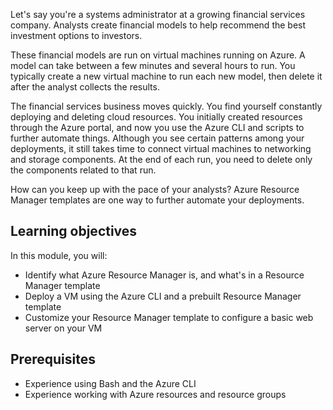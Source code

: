 Let's say you're a systems administrator at a growing financial services company. Analysts create financial models to help recommend the best investment options to investors.

These financial models are run on virtual machines running on Azure. A model can take between a few minutes and several hours to run. You typically create a new virtual machine to run each new model, then delete it after the analyst collects the results.

The financial services business moves quickly. You find yourself constantly deploying and deleting cloud resources. You initially created resources through the Azure portal, and now you use the Azure CLI and scripts to further automate things. Although you see certain patterns among your deployments, it still takes time to connect virtual machines to networking and storage components. At the end of each run, you need to delete only the components related to that run.

How can you keep up with the pace of your analysts? Azure Resource Manager templates are one way to further automate your deployments.

## Learning objectives

In this module, you will:

- Identify what Azure Resource Manager is, and what's in a Resource Manager template
- Deploy a VM using the Azure CLI and a prebuilt Resource Manager template
- Customize your Resource Manager template to configure a basic web server on your VM

## Prerequisites

- Experience using Bash and the Azure CLI
- Experience working with Azure resources and resource groups